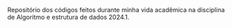 Repositório dos códigos feitos durante minha vida acadêmica na disciplina de Algoritmo e estrutura de dados 2024.1.
